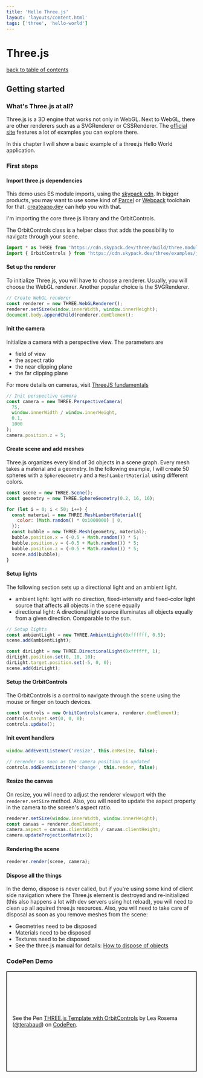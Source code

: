 ```yaml
---
title: 'Hello Three.js'
layout: 'layouts/content.html'
tags: ['three', 'hello-world']
---
```


# Three.js

[back to table of contents](../)

## Getting started

### What's Three.js at all?

Three.js is a 3D engine that works not only in WebGL. Next to WebGL, there are other renderers such as a SVGRenderer or CSSRenderer.
The [official site](https://threejs.org) features a lot of examples you can explore there.

In this chapter I will show a basic example of a three.js Hello World application.

### First steps

#### Import three.js dependencies

This demo uses ES module imports, using the [skypack cdn](https://skypack.dev/). In bigger products, you may want to use some kind of [Parcel](https://parceljs.org/) or [Webpack](https://webpack.js.org/) toolchain for that. [createapp.dev](https://createapp.dev/) can help you with that.

I'm importing the core three js library and the OrbitControls.

The OrbitControls class is a helper class that adds the possibility to navigate through your scene.

```js
import * as THREE from 'https://cdn.skypack.dev/three/build/three.module.js';
import { OrbitControls } from 'https://cdn.skypack.dev/three/examples/jsm/controls/OrbitControls.js';
```

#### Set up the renderer

To initialize Three.js, you will have to choose a renderer. Usually, you will choose the WebGL renderer. Another popular choice is the SVGRenderer.

```js
// Create WebGL renderer
const renderer = new THREE.WebGLRenderer();
renderer.setSize(window.innerWidth, window.innerHeight);
document.body.appendChild(renderer.domElement);
```

#### Init the camera

Initialize a camera with a perspective view. The parameters are

- field of view
- the aspect ratio
- the near clipping plane
- the far clipping plane

For more details on cameras, visit [ThreeJS fundamentals](https://threejsfundamentals.org/threejs/lessons/threejs-cameras.html)

```js
// Init perspective camera
const camera = new THREE.PerspectiveCamera(
  75,
  window.innerWidth / window.innerHeight,
  0.1,
  1000
);
camera.position.z = 5;
```

#### Create scene and add meshes

Three.js organizes every kind of 3d objects in a scene graph.
Every mesh takes a material and a geometry.
In the following example, I will create 50 spheres with a `SphereGeometry`
and a `MeshLambertMaterial` using different colors.

```js
const scene = new THREE.Scene();
const geometry = new THREE.SphereGeometry(0.2, 16, 16);

for (let i = 0; i < 50; i++) {
  const material = new THREE.MeshLambertMaterial({
    color: (Math.random() * 0x1000000) | 0,
  });
  const bubble = new THREE.Mesh(geometry, material);
  bubble.position.x = (-0.5 + Math.random()) * 5;
  bubble.position.y = (-0.5 + Math.random()) * 5;
  bubble.position.z = (-0.5 + Math.random()) * 5;
  scene.add(bubble);
}
```

#### Setup lights

The following section sets up a directional light and an ambient light.

- ambient light: light with no direction, fixed-intensity and fixed-color light source that affects all objects in the scene equally
- directional light: A directional light source illuminates all objects equally from a given direction. Comparable to the sun.

```js
// Setup lights
const ambientLight = new THREE.AmbientLight(0xffffff, 0.5);
scene.add(ambientLight);

const dirLight = new THREE.DirectionalLight(0xffffff, 1);
dirLight.position.set(0, 10, 10);
dirLight.target.position.set(-5, 0, 0);
scene.add(dirLight);
```

#### Setup the OrbitControls

The OrbitControls is a control to navigate through the scene using the mouse or finger on touch devices.

```js
const controls = new OrbitControls(camera, renderer.domElement);
controls.target.set(0, 0, 0);
controls.update();
```

#### Init event handlers

```js
window.addEventListener('resize', this.onResize, false);

// rerender as soon as the camera position is updated
controls.addEventListener('change', this.render, false);
```

#### Resize the canvas

On resize, you will need to adjust the renderer viewport with the `renderer.setSize` method.
Also, you will need to update the aspect property in the camera to the screen's aspect ratio.

```js
renderer.setSize(window.innerWidth, window.innerHeight);
const canvas = renderer.domElement;
camera.aspect = canvas.clientWidth / canvas.clientHeight;
camera.updateProjectionMatrix();
```

#### Rendering the scene

```js
renderer.render(scene, camera);
```

#### Dispose all the things

In the demo, dispose is never called, but if you're using some kind of client side navigation where the Three.js element is destroyed and re-initialized (this also happens a lot with dev servers using hot reload), you will need to clean up all aquired three.js resources. Also, you will need to take care of disposal as soon as you remove meshes from the scene:

- Geometries need to be disposed
- Materials need to be disposed
- Textures need to be disposed
- See the three.js manual for details: [How to dispose of objects](https://threejs.org/docs/index.html#manual/en/introduction/How-to-dispose-of-objects)

### CodePen Demo

<p class="codepen" data-height="265" data-theme-id="dark" data-default-tab="js,result" data-user="terabaud" data-slug-hash="abNZjWm" style="height: 265px; box-sizing: border-box; display: flex; align-items: center; justify-content: center; border: 2px solid; margin: 1em 0; padding: 1em;" data-pen-title="THREE.js Template with OrbitControls">
  <span>See the Pen <a href="https://codepen.io/terabaud/pen/abNZjWm">
  THREE.js Template with OrbitControls</a> by Lea Rosema (<a href="https://codepen.io/terabaud">@terabaud</a>)
  on <a href="https://codepen.io">CodePen</a>.</span>
</p>
<script async src="https://static.codepen.io/assets/embed/ei.js"></script>
